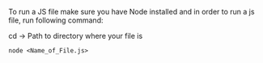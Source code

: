 To run a JS file make sure you have Node installed and in order to run a js file, run following command:

cd -> Path to directory where your file is

```
node <Name_of_File.js>
```

